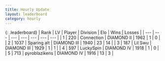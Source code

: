```yaml
---
title: Hourly Update
layout: leaderboard
category: hourly
---
```


{: .leaderboard}
| Rank | LV | Player | Division | Elo | Wins | Losses |
| --- | --- | --- | --- | --- | --- | --- |
| <span data-change="0">1</span> | 220 | <span title="ID: 539711">Connection</span> | DIAMOND II | <span data-change="0">1962</span> | <span data-change="0">1</span> | <span data-change="0">0</span> |
| <span data-change="1">2</span> | 1037 | <span title="ID: 203132">Sparing alt</span> | DIAMOND III | <span data-change="6">1940</span> | <span data-change="5">23</span> | <span data-change="3">14</span> |
| <span data-change="-1">3</span> | 187 | <span title="ID: 468342">Lil Swu</span> | DIAMOND III | <span data-change="-12">1929</span> | <span data-change="0">1</span> | <span data-change="1">1</span> |
| <span data-change="0">4</span> | 597 | <span title="ID: 498412">LuckySpin</span> | DIAMOND IV | <span data-change="0">1918</span> | <span data-change="0">1</span> | <span data-change="0">0</span> |
| <span data-change="2">5</span> | 713 | <span title="ID: 143220">pyroblazikens</span> | DIAMOND IV | <span data-change="21">1916</span> | <span data-change="3">13</span> | <span data-change="1">3</span> |